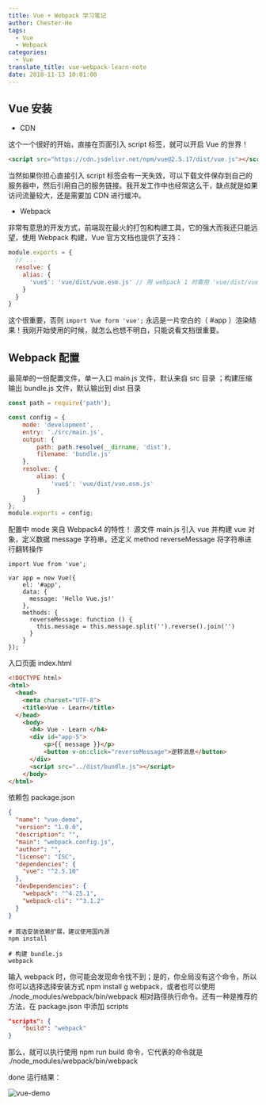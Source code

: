 ```yaml
---
title: Vue + Webpack 学习笔记
author: Chester-He
tags:
  - Vue
  - Webpack
categories:
  - Vue
translate_title: vue-webpack-learn-note
date: 2018-11-13 10:01:00
---
```


## Vue 安装

- CDN

这个一个很好的开始，直接在页面引入 script 标签，就可以开启 Vue 的世界！

```html
<script src="https://cdn.jsdelivr.net/npm/vue@2.5.17/dist/vue.js"></script>
```

当然如果你担心直接引入 script 标签会有一天失效，可以下载文件保存到自己的服务器中，然后引用自己的服务链接。我开发工作中也经常这么干，缺点就是如果访问流量较大，还是需要加 CDN 进行缓冲。

- Webpack

非常有意思的开发方式，前端现在最火的打包和构建工具，它的强大而我还只能远望，使用 Webpack 构建，Vue 官方文档也提供了支持：

```javascript
module.exports = {
  // ...
  resolve: {
    alias: {
      'vue$': 'vue/dist/vue.esm.js' // 用 webpack 1 时需用 'vue/dist/vue.common.js'
    }
  }
}
```

这个很重要，否则 `import Vue form 'vue';` 永远是一片空白的（ #app ）渲染结果！我刚开始使用的时候，就怎么也想不明白，只能说看文档很重要。

## Webpack 配置

最简单的一份配置文件，单一入口 main.js 文件，默认来自 src 目录 ；构建压缩输出 bundle.js 文件，默认输出到 dist 目录

```javascript
const path = require('path');

const config = {
    mode: 'development',
    entry: './src/main.js',
    output: {
        path: path.resolve(__dirname, 'dist'),
        filename: 'bundle.js'
    },
    resolve: {
        alias: {
            'vue$': 'vue/dist/vue.esm.js'
        }
    }
};
module.exports = config;
```

配置中 mode 来自 Webpack4 的特性！
源文件 main.js 引入 vue 并构建 vue 对象，定义数据 message 字符串，还定义 method reverseMessage 将字符串进行翻转操作

```ecmascript 6
import Vue from 'vue';

var app = new Vue({
    el: '#app',
    data: {
      message: 'Hello Vue.js!'
    },
    methods: {
      reverseMessage: function () {
        this.message = this.message.split('').reverse().join('')
      }
    }
});
```

入口页面 index.html

```html
<!DOCTYPE html>
<html>
  <head>
    <meta charset="UTF-8">
    <title>Vue - Learn</title>
  </head>
    <body>
      <h4> Vue - Learn </h4>
      <div id="app-5">
          <p>{{ message }}</p>
          <button v-on:click="reverseMessage">逆转消息</button>
      </div>
      <script src="../dist/bundle.js"></script>
    </body>
</html>
```

依赖包 package.json

```json
{
  "name": "vue-demo",
  "version": "1.0.0",
  "description": "",
  "main": "webpack.config.js",
  "author": "",
  "license": "ISC",
  "dependencies": {
    "vue": "^2.5.10"
  },
  "devDependencies": {
    "webpack": "^4.25.1",
    "webpack-cli": "^3.1.2"
  }
}
```

```shell
# 首选安装依赖扩展，建议使用国内源
npm install 

# 构建 bundle.js
webpack 
```

输入 webpack 时，你可能会发现命令找不到；是的，你全局没有这个命令，所以你可以选择选择安装方式 npm install g webpack，或者也可以使用 ./node_modules/webpack/bin/webpack 相对路径执行命令。还有一种是推荐的方法，在 package.json 中添加 scripts

```json
"scripts": {
    "build": "webpack"
}
```

那么，就可以执行使用 npm run build 命令，它代表的命令就是 ./node_modules/webpack/bin/webpack


done 运行结果：

![vue-demo](/images/demo.png)
